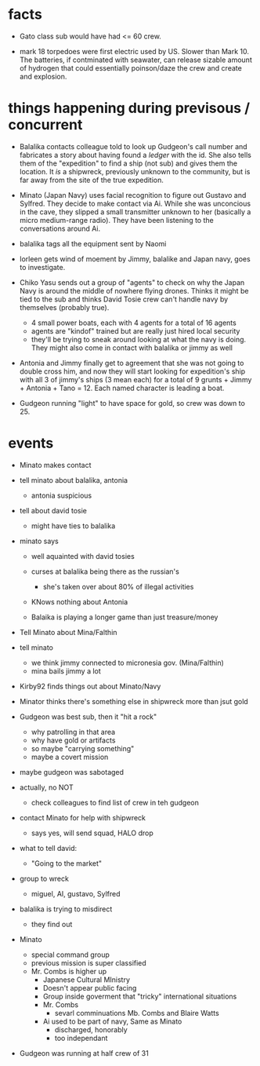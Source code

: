 
# facts

- Gato class sub would have had <= 60 crew.

- mark 18 torpedoes were first electric used by US. Slower than Mark 10. The batteries, if contminated with seawater, can release sizable amount of hydrogen that could essentially poinson/daze the crew and create and explosion.

# things happening during previsous / concurrent

- Balalika contacts colleague told to look up Gudgeon's call number and fabricates a story about having found a *ledger* with the id. She also tells them of the "expedition" to find a ship (not sub) and gives them the location. It *is* a shipwreck, previously unknown to the community, but is far away from the site of the true expedition.

- Minato (Japan Navy) uses facial recognition to figure out Gustavo and Sylfred. They decide to make contact via Ai. While she was unconcious in the cave, they slipped a small transmitter unknown to her (basically a micro medium-range radio). They have been listening to the conversations around Ai.

- balalika tags all the equipment sent by Naomi

- lorleen gets wind of moement by Jimmy, balalike and Japan navy, goes to investigate.

- Chiko Yasu sends out a group of "agents" to check on why the Japan Navy is around the middle of nowhere flying drones. Thinks it might be tied to the sub and thinks David Tosie crew can't handle navy by themselves (probably true).
  - 4 small power boats, each with 4 agents for a total of 16 agents
  - agents are "kindof" trained but are really just hired local security
  - they'll be trying to sneak around looking at what the navy is doing. They might also come in contact with balalika or jimmy as well
  
- Antonia and Jimmy finally get to agreement that she was not going to double cross him, and now they will start looking for expedition's ship with all 3 of jimmy's ships (3 mean each) for a total of 9 grunts + Jimmy + Antonia + Tano = 12. Each named character is leading a boat.


- Gudgeon running "light" to have space for gold, so crew was down to 25.


# events

- Minato makes contact

- tell minato about balalika, antonia
  - antonia suspicious
  
- tell about david tosie
  - might have ties to balalika
  
- minato says
  - well aquainted with david tosies
  - curses at balalika being there as the russian's
	- she's taken over about 80% of illegal activities
  - KNows nothing about Antonia
  
  - Balaika is playing a longer game than just treasure/money
  
- Tell Minato about Mina/Falthin

- tell minato
  - we think jimmy connected to micronesia gov. (Mina/Falthin)
  - mina bails jimmy a lot
  
- Kirby92 finds things out about Minato/Navy

- Minator thinks there's something else in shipwreck more than jsut gold

- Gudgeon was best sub, then it "hit a rock"
  - why patrolling in that area
  - why have gold or artifacts
  - so maybe "carrying something"
  - maybe a covert mission
  
- maybe gudgeon was sabotaged

- actually, no NOT
  - check colleagues to find list of crew in teh gudgeon

- contact Minato for help with shipwreck
  - says yes, will send squad, HALO drop

- what to tell david:
  - "Going to the market"
  
- group to wreck
  - miguel, AI, gustavo, Sylfred
  
- balalika is trying to misdirect
  - they find out
  

- Minato 
  - special command group
  - previous mission is super classified
  - Mr. Combs is higher up
	- Japanese Cultural MInistry
	- Doesn't appear public facing
	- Group inside goverment that "tricky" international situations
	- Mr. Combs
		- sevarl comminuations Mb. Combs and Blaire Watts
	- Ai used to be part of navy, Same as Minato
		- discharged, honorably
		- too independant
		
- Gudgeon was running at half crew of 31


	


